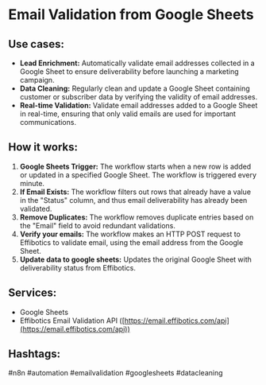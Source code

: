 # Email Validation from Google Sheets

## Use cases:

- **Lead Enrichment:** Automatically validate email addresses collected in a Google Sheet to ensure deliverability before launching a marketing campaign.
- **Data Cleaning:** Regularly clean and update a Google Sheet containing customer or subscriber data by verifying the validity of email addresses.
- **Real-time Validation:** Validate email addresses added to a Google Sheet in real-time, ensuring that only valid emails are used for important communications.

## How it works:

1.  **Google Sheets Trigger:** The workflow starts when a new row is added or updated in a specified Google Sheet. The workflow is triggered every minute.
2.  **If Email Exists:** The workflow filters out rows that already have a value in the "Status" column, and thus email deliverability has already been validated.
3.  **Remove Duplicates:** The workflow removes duplicate entries based on the "Email" field to avoid redundant validations.
4.  **Verify your emails:** The workflow makes an HTTP POST request to Effibotics to validate email, using the email address from the Google Sheet.
5.  **Update data to google sheets:** Updates the original Google Sheet with deliverability status from Effibotics.

## Services:

-   Google Sheets
-   Effibotics Email Validation API ([https://email.effibotics.com/api](https://email.effibotics.com/api))

## Hashtags:

#n8n #automation #emailvalidation #googlesheets #datacleaning
